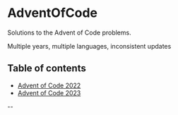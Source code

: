 AdventOfCode
============

Solutions to the Advent of Code problems.

Multiple years, multiple languages, inconsistent updates

Table of contents
-----------------

- [Advent of Code 2022][aoc-22]
- [Advent of Code 2023][aoc-23]

--

[aoc-22]: https://github.com/agnul/AdventOfCode/tree/main/2022/README.md
[aoc-23]: https://github.com/agnul/AdventOfCode/tree/main/2023/README.md
